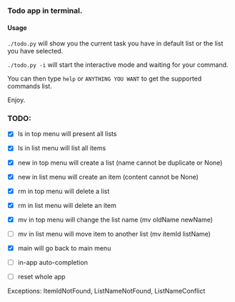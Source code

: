 ### Todo app in terminal.

#### Usage

`./todo.py` will show you the current task you have in default list or the list you have selected.

`./todo.py -i` will start the interactive mode and waiting for your command.

You can then type `help` or `ANYTHING YOU WANT` to get the supported commands list.

Enjoy. 

### TODO:
- [x] ls in top menu will present all lists  
- [x] ls in list menu will list all items  
- [x] new in top menu will create a list (name cannot be duplicate or None)  
- [x] new in list menu will create an item (content cannot be None)  
- [x] rm in top menu will delete a list  
- [x] rm in list menu will delete an item  
- [x] mv in top menu will change the list name (mv oldName newName)  
- [ ] mv in list menu will move item to another list (mv itemId listName)  
- [x] main will go back to main menu  
- [ ] in-app auto-completion  
- [ ] reset whole app  


Exceptions:
    ItemIdNotFound, ListNameNotFound, ListNameConflict

